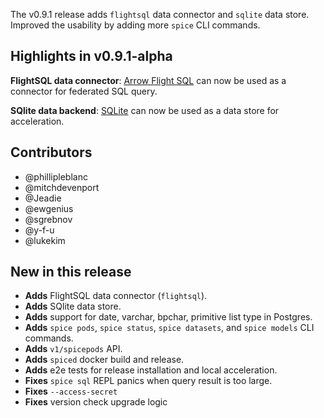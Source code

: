 The v0.9.1 release adds `flightsql` data connector and `sqlite` data store. Improved the usability by adding more `spice` CLI commands.

## Highlights in v0.9.1-alpha

**FlightSQL data connector**: [Arrow Flight SQL](https://arrow.apache.org/docs/format/FlightSql.html) can now be used as a connector for federated SQL query.

**SQlite data backend**: [SQLite](https://www.sqlite.org/) can now be used as a data store for acceleration.

## Contributors

- @phillipleblanc
- @mitchdevenport
- @Jeadie
- @ewgenius
- @sgrebnov
- @y-f-u
- @lukekim

## New in this release

- **Adds** FlightSQL data connector (`flightsql`).
- **Adds** SQlite data store.
- **Adds** support for date, varchar, bpchar, primitive list type in Postgres.
- **Adds** `spice pods`, `spice status`, `spice datasets`, and `spice models` CLI commands.
- **Adds** `v1/spicepods` API.
- **Adds** `spiced` docker build and release.
- **Adds** e2e tests for release installation and local acceleration.
- **Fixes** `spice sql` REPL panics when query result is too large.
- **Fixes** `--access-secret`
- **Fixes** version check upgrade logic
